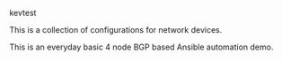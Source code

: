 kevtest

This is a collection of configurations for network devices. 

This is an everyday basic 4 node BGP based Ansible automation demo.
